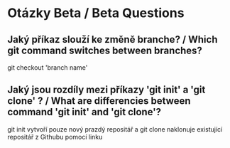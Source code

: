 # Otázky Beta / Beta Questions

## Jaký příkaz slouží ke změně branche? / Which git command switches between branches?
git checkout 'branch name'
## Jaký jsou rozdíly mezi příkazy 'git init' a 'git clone' ? / What are differencies between command 'git init' and 'git clone'?
git init vytvoří pouze nový prazdý repositář a git clone naklonuje existující repositář z Githubu pomocí linku

